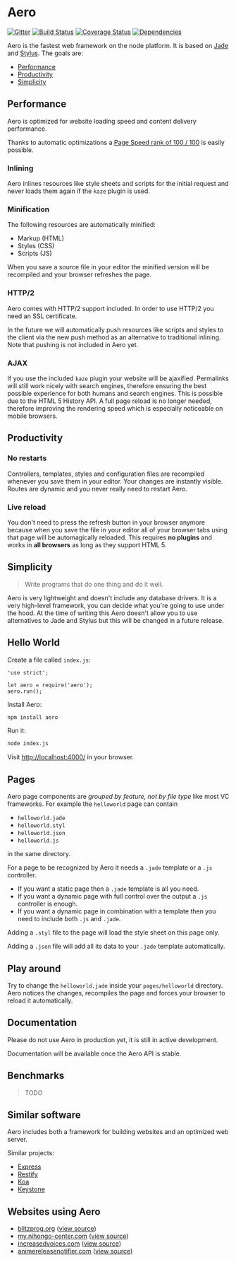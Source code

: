 # Aero

[![Gitter](https://badges.gitter.im/Join%20Chat.svg)](https://gitter.im/blitzprog/aero)
[![Build Status](https://travis-ci.org/blitzprog/aero.svg?branch=master)](https://travis-ci.org/blitzprog/aero)
[![Coverage Status](https://coveralls.io/repos/blitzprog/aero/badge.svg)](https://coveralls.io/r/blitzprog/aero)
[![Dependencies](https://david-dm.org/blitzprog/aero.svg)](https://david-dm.org/blitzprog/aero)

Aero is the fastest web framework on the node platform. It is based on [Jade](http://jade-lang.com/) and [Stylus](https://learnboost.github.io/stylus/). The goals are:

* [Performance](#performance)
* [Productivity](#productivity)
* [Simplicity](#simplicity)

## Performance

Aero is optimized for website loading speed and content delivery performance.

Thanks to automatic optimizations a [Page Speed rank of 100 / 100](https://developers.google.com/speed/pagespeed/insights/?url=blitzprog.org) is easily possible.

### Inlining

Aero inlines resources like style sheets and scripts for the initial request and never loads them again if the `kaze` plugin is used.

### Minification

The following resources are automatically minified:

* Markup (HTML)
* Styles (CSS)
* Scripts (JS)

When you save a source file in your editor the minified version will be recompiled and your browser refreshes the page.

### HTTP/2

Aero comes with HTTP/2 support included. In order to use HTTP/2 you need an SSL certificate.

In the future we will automatically push resources like scripts and styles to the client via the new push method as an alternative to traditional inlining. Note that pushing is not included in Aero yet.

### AJAX

If you use the included `kaze` plugin your website will be ajaxified. Permalinks will still work nicely with search engines, therefore ensuring the best possible experience for both humans and search engines. This is possible due to the HTML 5 History API. A full page reload is no longer needed, therefore improving the rendering speed which is  especially noticeable on mobile browsers.

## Productivity

### No restarts
Controllers, templates, styles and configuration files are recompiled whenever you save them in your editor. Your changes are instantly visible. Routes are dynamic and you never really need to restart Aero.

### Live reload
You don't need to press the refresh button in your browser anymore because when you save the file in your editor all of your browser tabs using that page will be automagically reloaded. This requires **no plugins** and works in **all browsers** as long as they support HTML 5.

## Simplicity

> Write programs that do one thing and do it well.

Aero is very lightweight and doesn't include any database drivers.
It is a very high-level framework, you can decide what you're going to use under the hood. At the time of writing this Aero doesn't allow you to use alternatives to Jade and Stylus but this will be changed in a future release.

## Hello World

Create a file called `index.js`:

```node
'use strict';

let aero = require('aero');
aero.run();
```

Install Aero:

```bash
npm install aero
```

Run it:

```bash
node index.js
```

Visit [http://localhost:4000/](http://localhost:4000/) in your browser.

## Pages

Aero page components are *grouped by feature, not by file type* like most VC frameworks. For example the `helloworld` page can contain

* `helloworld.jade`
* `helloworld.styl`
* `helloworld.json`
* `helloworld.js`

in the same directory.

For a page to be recognized by Aero it needs a `.jade` template or a `.js` controller.

* If you want a static page then a `.jade` template is all you need.
* If you want a dynamic page with full control over the output a `.js` controller is enough.
* If you want a dynamic page in combination with a template then you need to include both `.js` and `.jade`.

Adding a `.styl` file to the page will load the style sheet on this page only.

Adding a `.json` file will add all its data to your `.jade` template automatically.

## Play around

Try to change the `helloworld.jade` inside your `pages/helloworld` directory. Aero notices the changes, recompiles the page and forces your browser to reload it automatically.

## Documentation

Please do not use Aero in production yet, it is still in active development.

Documentation will be available once the Aero API is stable.

## Benchmarks

> TODO

## Similar software

Aero includes both a framework for building websites and an optimized web server.

Similar projects:

* [Express](http://expressjs.com/)
* [Restify](http://mcavage.me/node-restify/)
* [Koa](http://koajs.com/)
* [Keystone](http://keystonejs.com/)

## Websites using Aero

* [blitzprog.org](http://blitzprog.org) ([view source](https://github.com/blitzprog/blitzprog.org))
* [my.nihongo-center.com](http://my.nihongo-center.com) ([view source](https://github.com/blitzprog/nihongo-center.com))
* [increasedvoices.com](http://increasedvoices.com) ([view source](https://github.com/blitzprog/increasedvoices.com))
* [animereleasenotifier.com](http://animereleasenotifier.com) ([view source](https://github.com/blitzprog/animereleasenotifier.com))